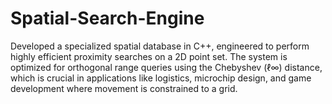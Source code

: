 # Spatial-Search-Engine
Developed a specialized spatial database in C++, engineered to perform highly efficient proximity searches on a 2D point set. The system is optimized for orthogonal range queries using the Chebyshev (ℓ∞) distance, which is crucial in applications like logistics, microchip design, and game development where movement is constrained to a grid.
